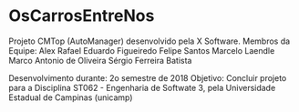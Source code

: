 # OsCarrosEntreNos
Projeto CMTop (AutoManager) desenvolvido pela X Software.
Membros da Equipe:  Alex Rafael
                    Eduardo Figueiredo 
                    Felipe Santos
                    Marcelo Laendle 
                    Marco Antonio de Oliveira
                    Sérgio Ferreira Batista

Desenvolvimento durante: 2o semestre de 2018
Objetivo: Concluir projeto para a Disciplina ST062 - Engenharia de Softwate 3, pela Universidade Estadual de Campinas (unicamp)

